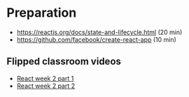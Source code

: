 # Preparation
- https://reactjs.org/docs/state-and-lifecycle.html (20 min)
- https://github.com/facebook/create-react-app (10 min)


## Flipped classroom videos
- [React week 2 part 1](https://youtu.be/ArGRhOgf5LU)
- [React week 2 part 2](https://youtu.be/E_5U6lzI8-A)

